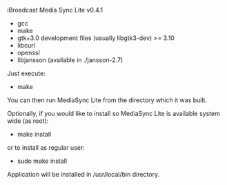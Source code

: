 iBroadcast Media Sync Lite v0.4.1

- gcc
- make
- gtk+3.0 development files (usually libgtk3-dev) >= 3.10
- libcurl
- openssl
- libjansson (available in ./jansson-2.7)

Just execute:

- make

You can then run MediaSync Lite from the directory which it was built. 

Optionally, if you would like to install so MediaSync Lite is available system wide (as root):

- make install

or to install as regular user:

- sudo make install

Application will be installed in /usr/local/bin directory.
